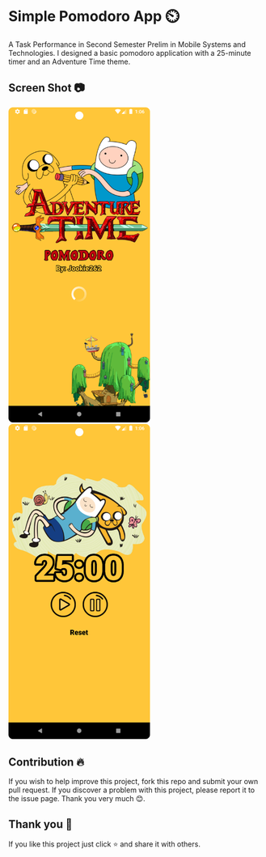 # Simple Pomodoro App ⏲️
A Task Performance in Second Semester Prelim in Mobile Systems and Technologies. I designed a basic pomodoro application with a 25-minute timer and an Adventure Time theme. 

## Screen Shot 📷
<p float="left">
    <img src="screenshot/splashscreen.png" width="280"/>
    <img src="screenshot/mainscreen.png" width="280"/>
</p>

## Contribution 🔥
If you wish to help improve this project, fork this repo and submit your own pull request. If you discover a problem with this project, please report it to the issue page. Thank you very much 😊.

## Thank you 💖
If you like this project just click ⭐ and share it with others.
